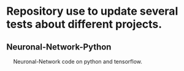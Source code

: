 # Repository use to update several tests about different projects.

## Neuronal-Network-Python
&emsp; Neuronal-Network code on python and tensorflow.